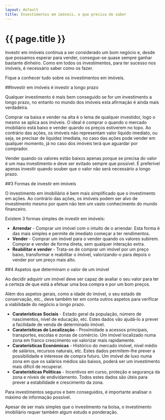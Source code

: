 ```yaml
---
layout: default
title: Investimentos em imóveis, o que precisa de saber
---
```


# {{ page.title }}

Investir em imóveis continua a ser considerado um bom negócio e, desde que possamos esperar para vender, consegue-se quase sempre ganhar bastante dinheiro.
Como em todos os investimentos, para ter sucesso nos imóveis, é necessário saber como os fazer.

Fique a conhecer tudo sobre os investimentos em imóveis.

##Investir em imóveis é investir a longo prazo

Qualquer investimento é mais bem conseguido se for um investimento a longo prazo, no entanto no mundo dos imóveis esta afirmação é ainda mais verdadeira.

Comprar na baixa e vender na alta é o lema de qualquer investidor, logo o mesmo se aplica aos imóveis. O ideal é comprar o quando o mercado imobiliário está baixo e vender quando os preços estiverem no topo.
Ao contrário das ações, os imóveis não representam valor líquido imediato, ou seja, se precisar de liquidez imediata, no caso das ações pode vender em qualquer momento, já no caso dos imóveis terá que aguardar por comprador.

Vender quando os valores estão baixos apenas porque se precisa do valor é um mau investimento e deve ser evitado sempre que possível. É preferível apenas investir quando souber que o valor não será necessário a longo prazo.

##3 Formas de investir em imóveis

O investimento em imobiliário é bem mais simplificado que o investimento em ações. Ao contrário das ações, os imóveis podem ser alvo de investimento mesmo por quem não tem um vasto conhecimento do mundo financeiro.

Existem 3 formas simples de investir em imóveis:

* __Arrendar__ - Comprar um imóvel com o intuito de o arrendar. Esta forma é das mais simples e permite de imediato começar a ter rendimentos.
* __Vender__ - Comprar um imóvel para o vender quando os valores subirem. Comprar e vender de forma direta, sem qualquer interação extra.
* __Reabilitar e vender__ - Trata-se de comprar um imóvel por um preço baixo, transformar e reabilitar o imóvel, valorizando-o para depois o vender por um preço mais alto.

##4 Aspetos que determinam o valor de um imóvel

Ao decidir adquirir um imóvel deve ser capaz de avaliar o seu valor para ter a certeza de que está a efetuar uma boa compra e por um bom preços.

Além dos aspetos gerais, como a idade do imóvel, o seu estado de conservação, etc., deve também ter em conta outros aspetos para verificar a viabilidade do negócio a longo prazo.

* __Caraterísticas Sociais__ - Estado geral da população, número de nascimentos, nível de educação, etc. Estes dados vão ajudá-lo a prever a facilidade de venda de determinado imóvel.
* __Caraterísticas de Localização__ - Proximidade a acessos principais, transportes, escolas e zonas de comércio. Um imóvel localizado numa zona em franco crescimento vai valorizar mais rapidamente.
* __Caraterísticas Económicas__ - Histórico do mercado imóvel, nível médio de salários, recursos naturais, etc. Estes dados permitem-lhe prever a possibilidade e interesse de compra futuro. Um imóvel de luxo numa zona em que os salários médios são baixos, poderá ser um investimento mais difícil de recuperar.
* __Caraterísticas Políticas__ - Incentivos em curso, proteção e segurança da zona e níveis de endividamento. Todos estes dados são úteis para prever a estabilidade e crescimento da zona.

Para investimentos seguros e bem conseguidos, é importante analisar o máximo de informação possível.

Apesar de ser mais simples que o investimento na bolsa, o investimento imobiliário requer também algum estudo e ponderação.
